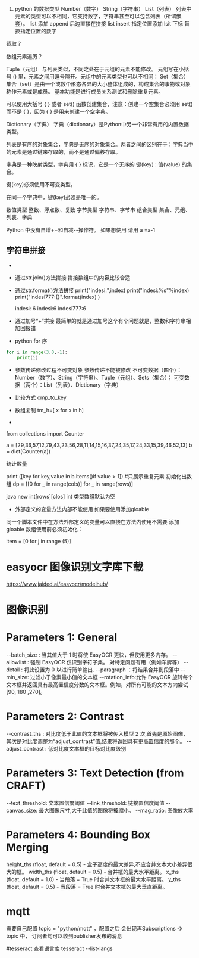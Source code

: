 1. python 的数据类型
Number（数字）
String（字符串）
List（列表）  列表中元素的类型可以不相同，它支持数字，字符串甚至可以包含列表（所谓嵌套）。
list 添加 append 后边直接在拼接
list insert 指定位置添加
lsit 下标 替换指定位置的数字

截取？

数组元素遍历？


Tuple（元组） 与列表类似，不同之处在于元组的元素不能修改。  元组写在小括号 () 里，元素之间用逗号隔开。元组中的元素类型也可以不相同：
Set（集合）
集合（set）是由一个或数个形态各异的大小整体组成的，构成集合的事物或对象称作元素或是成员。
基本功能是进行成员关系测试和删除重复元素。

可以使用大括号 { } 或者 set() 函数创建集合，注意：创建一个空集合必须用 set() 而不是 { }，因为 { } 是用来创建一个空字典。
 
Dictionary（字典）
字典（dictionary）是Python中另一个非常有用的内置数据类型。

列表是有序的对象集合，字典是无序的对象集合。两者之间的区别在于：字典当中的元素是通过键来存取的，而不是通过偏移存取。

字典是一种映射类型，字典用 { } 标识，它是一个无序的 键(key) : 值(value) 的集合。

键(key)必须使用不可变类型。

在同一个字典中，键(key)必须是唯一的。   

数值类型	整数、浮点数、复数
字节类型	字符串、字节串
组合类型	集合、元组、列表、字典


Python 中没有自增++和自减--操作符。 如果想使用 请用 a =a-1
## 字符串拼接
- 
-  通过str.join()方法拼接 拼接数组中的内容比较合适
- 通过str.format()方法拼接 
    print("indesi:",index)
    print("indesi:%s"%index)
    print("indesi777:{}".format(index) )
    
    indesi: 6
    indesi:6
    indesi777:6

- 通过加号“+”拼接 最简单的就是通过加号这个有个问题就是，整数和字符串相加回报错
- python for 序 
```python
for i in range(3,0,-1):
    print(i)
```
- 参数传递修改过程不可变对象 参数传递不能被修改
不可变数据（四个）：Number（数字）、String（字符串）、Tuple（元组）、Sets（集合）；
可变数据（两个）：List（列表）、Dictionary（字典）
- 比较方式 cmp_to_key

- 数组复制
tm_h=[ x for x in h]
-  

from collections import Counter

a = [29,36,57,12,79,43,23,56,28,11,14,15,16,37,24,35,17,24,33,15,39,46,52,13]
b = dict(Counter(a))

统计数量

print ([key for key,value in b.items()if value > 1]) #只展示重复元素
初始化出数组
 dp = [[0 for _ in range(cols)] for _ in range(rows)]
 
 java new int[rows][clos]  int 类型数组默认为空

- 外部定义的变量方法内部不能使用 如果要使用添加gloable

同一个脚本文件中在方法外部定义的变量可以直接在方法内使用不需要 添加gloable
数组使用前必须初始化：

item = [0 for j in range (5)]


# easyocr 图像识别文字库下载
https://www.jaided.ai/easyocr/modelhub/
# 图像识别

# Parameters 1: General
--batch_size : 当其值大于 1 时将使 EasyOCR 更快，但使用更多内存。
--allowlist : 强制 EasyOCR 仅识别字符子集。  对特定问题有用（例如车牌等）
--detail : 将此设置为 0 以进行简单输出.
--paragraph ：将结果合并到段落中
--min_size: 过滤小于像素最小值的文本框
--rotation_info:允许 EasyOCR 旋转每个文本框并返回具有最高置信度分数的文本框。例如，对所有可能的文本方向尝试 [90, 180 ,270]。

# Parameters 2: Contrast
--contrast_ths : 对比度低于此值的文本框将被传入模型 2 次,首先是原始图像，其次是对比度调整为“adjust_contrast”值,结果将返回具有更高置信度的那个。
--adjust_contrast : 低对比度文本框的目标对比度级别


# Parameters 3: Text Detection (from CRAFT)
--text_threshold: 文本置信度阈值
--link_threshold: 链接置信度阈值
--canvas_size: 最大图像尺寸,大于此值的图像将被缩小。
--mag_ratio: 图像放大率

# Parameters 4: Bounding Box Merging
height_ths (float, default = 0.5) - 盒子高度的最大差异,不应合并文本大小差异很大的框。
width_ths (float, default = 0.5) - 合并框的最大水平距离。
x_ths (float, default = 1.0) - 当段落 = True 时合并文本框的最大水平距离。
y_ths (float, default = 0.5) - 当段落 = True 时合并文本框的最大垂直距离。

# mqtt
需要自己配置 topic = "python/mqtt" ，配置之后 会出现再Subscriptions -》 topic 中，
订阅者均可以收到publisher发布的消息

#tesseract
查看语言库
tesseract --list-langs
